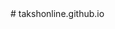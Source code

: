<html>
  <head>
    <meta name="facebook-domain-verification" content="82zyjsic2gquo0meeoc1icg0ym878h" />
  </head>
  <body>
    # takshonline.github.io
  </body>
</html>
